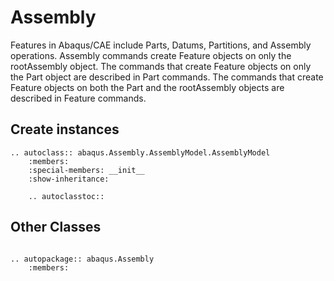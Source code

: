 # Assembly

Features in Abaqus/CAE include Parts, Datums, Partitions, and Assembly operations. Assembly commands create Feature objects on only the rootAssembly object. The commands that create Feature objects on only the Part object are described in Part commands. The commands that create Feature objects on both the Part and the rootAssembly objects are described in Feature commands.

## Create instances

```{eval-rst}
.. autoclass:: abaqus.Assembly.AssemblyModel.AssemblyModel
    :members:
    :special-members: __init__
    :show-inheritance:

    .. autoclasstoc::

```

## Other Classes

```{eval-rst}

.. autopackage:: abaqus.Assembly
    :members:
```
